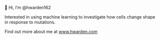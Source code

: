 👋 Hi, I’m @hwarden162

Interested in using machine learning to investigate how cells change shape in response to mutations.

Find out more about me at www.hwarden.com


<!---
hwarden162/hwarden162 is a ✨ special ✨ repository because its `README.md` (this file) appears on your GitHub profile.
You can click the Preview link to take a look at your changes.
--->
